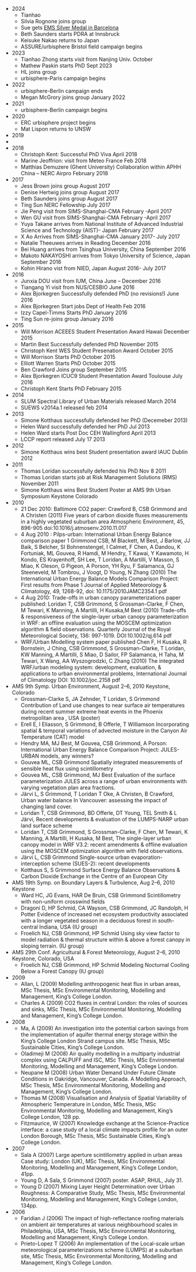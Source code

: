 - 2024
  - Tianhao 
  - Silvia Rognone joins group
  - Sue gets [EMS Silver Medal in Barcelona](https://www.emetsoc.org/impressions-from-the-ems2024-in-barcelona/)
  - Beth Saunders starts PDRA at Innsbruck
  - Keisuke Nakao returns to Japan
  - ASSURE/urbisphere Bristol field campaign begins
- 2023
  -   Tianhao Zhong starts visit from Nanjing Univ. October
  - Mathew Paskin starts PhD Sept 2023
  - HL joins group
  -  urbisphere-Paris campaign begins
- 2022
  - urbisphere-Berlin campaign ends
  - Megan McGrory joins group January 2022
- 2021
  -   urbisphere-Berlin campaign begins
- 2020
  -   ERC urbisphere project begins
  -   Mat Lispon returns to UNSW
- 2019
- 
- 2018
  - Christoph Kent:	Successful PhD Viva	April 2018
  - Marine Jeoffrion:	visit from Meteo France	Feb 2018
  - Matthias Demuzere (Ghent University)	Collaboration within APHH China – NERC Airpro	February 2018
- 2017
  - Jess Brown	joins group	August 2017
  - Denise Hertwig	joins group	August 2017
  - Beth Saunders	joins group	August 2017
  - Ting Sun	NERC Fellowship	July 2017
  - Jie Peng	visit from SIMS-Shanghai-CMA	February -April 2017
  - Wen GU	visit from SIMS-Shanghai-CMA	February -April 2017
  - Yuya Takane	arrives from National Institute of Advanced Industrial Science and Technology (AIST)- Japan	February 2017
  - X Ao	Arrives from SIMS-Shanghai-CMA	January 2017- July 2017
  - Natalie Theeuwes	arrives in Reading	December 2016
  - Bei Huang	arrives from Tsinghua University, China	September 2016
  - Makoto NAKAYOSHI	arrives from Tokyo University of Science, Japan	September 2016
  - Kohin Hirano	vist from NIED, Japan	August 2016- July 2017
- 2016
  - Junxia DOU	visit from IUM, China	June – December 2016
  - Tiangang Yi	visit from NUS/CESBIO	June 2016
  - Alex Bjorkegren	Successfully defended PhD (no revisions!)	June 2016
  - Alex Bjorkegren	Start jobs Dept of Health	Feb 2016
  - Izzy Capel-Timms	Starts PhD	January 2016
  - Ting Sun	re-joins group	January 2016
- 2015 
  - Will Morrison	 ACEEES Student Presentation Award	Hawaii December 2015
  - Martin Best	Successfully defended PhD	November 2015
  - Christoph Kent	WES Student Presenation Award	October 2015
  - Will Morrison	Starts PhD	October 2015
  - Elliott Warren	Starts PhD	October  2015
  - Ben Crawford	Joins group	September 2015
  - Alex Bjorkegren	ICUC9 Student Presentation Award	Toulouse July 2016
  - Christoph Kent	Starts PhD	February 2015
- 2014
  - SLUM	Spectral Library of Urban Materials released	March 2014
  - SUEWS v2014a.1 released	feb 2014
- 2013
  - Simone Kotthaus	successfully defended her PhD	(Decemeber 2013)
  -  Helen Ward	successfully defended her PhD	Jul 2013
  -  Helen Ward	starts  Post Doc  CEH Wallingford	April 2013
  -  LCCP report	released July 17 2013
- 2012
  - Simone Kotthaus	wins best Student presentation award IAUC	Dublin	2012
- 2011
  - Thomas Loridan	successfully defended his PhD	Nov 8	2011
  - Thomas Loridan	starts job at Risk Management Solutions (RMS)	November 2011
  - Simone Kotthaus	wins Best Student Poster at AMS 9th Urban Symposium Keystone Colorado
- 2010
  - 21 Dec 2010: Baltimore CO2 paper: Crawford B, CSB Grimmond and A Christen (2011) Five years of carbon dioxide fluxes measurements in a highly vegetated suburban area Atmospheric Environment, 45, 896-905  doi:10.1016/j.atmosenv.2010.11.017
  - 4 Aug 2010 :  Pilps-urban: International Urban Energy Balance comparison paper 1 Grimmond CSB, M Blackett, M Best, J Barlow, JJ Baik, S Belcher, SI Bohnenstengel, I Calmet, F Chen, A Dandou, K Fortuniak, ML Gouvea, R Hamdi, M Hendry, T Kawai, Y Kawamoto, H Kondo, ES Krayenhoff, SH Lee, T Loridan, A Martilli, V Masson, S Miao, K Oleson, G Pigeon, A Porson, YH Ryu, F Salamanca, GJ Steeneveld, M Tombrou, J Voogt, D Young, N Zhang (2010) The International Urban Energy Balance Models Comparison Project: First results from Phase 1 Journal of Applied Meteorology & Climatology, 49, 1268-92, doi: 10.1175/2010JAMC2354.1 pdf
  - 4 Aug 2010: Trade-offs in urban canopy parameterizations paper published: Loridan T, CSB Grimmond, S Grossman-Clarke, F Chen, M Tewari, K Manning, A Martilli, H Kusaka,M Best (2010) Trade-offs & responsiveness of the single-layer urban canopy parameterization in WRF: an offline evaluation using the MOSCEM optimization algorithm & field observations. Quarterly Journal of the Royal Meteorological Society, 136: 997-1019. DOI:10.1002/qj.614 pdf
  - WRF/Urban Modelling system paper published  Chen F, H Kusaka, R Bornstein, J Ching, CSB Grimmond, S Grossman-Clarke, T Loridan, KW Manning, A Martilli, S Miao, D Sailor, FP Salamanca, H Taha, M Tewari, X Wang, AA Wyszogrodzki, C Zhang (2010) The integrated WRF/urban modeling system: development, evaluation, & applications to urban environmental problems, International Journal of Climatology DOI: 10.1002/joc.2158 pdf
 - AMS 9th Symp. Urban Environment, August 2–6, 2010 Keystone, Colorado
   - Grossman-Clarke S, JA Zehnder, T Loridan, S Grimmond Contribution of Land use changes to near surface air temperatures during recent summer extreme heat events in the Phoenix metropolitan area , USA (poster)
   - Erell E, I Eliasson, S Grimmond, B Offerle, T Williamson Incorporating spatial & temporal variations of advected moisture in the Canyon Air Temperature (CAT) model
   - Hendry MA, MJ Best, M Gouvea, CSB Grimmond, A Porson: International Urban Energy Balance Comparison Project: JULES-URBAN models, any winners?
   - Gouvea ML, CSB Grimmond Spatially integrated measurements of sensible heat flux using scintillometry
   - Gouvea ML, CSB Grimmond, MJ Best Evaluation of the surface parameterization JULES across a range of urban environments with varying vegetation plan area fractions.
   - Järvi L, S Grimmond, T Loridan T Oke, A Christen, B Crawford, Urban water balance In Vancouver: assessing the impact of changing land cover.
   - Loridan T, CSB Grimmond, BD Offerle, DT Young, TEL Smith & L Järvi, Recent developments & evaluation of the LUMPS-NARP urban land surface scheme
   - Loridan T, CSB Grimmond, S Grossman-Clarke, F Chen, M Tewari, K Manning, A Martilli, H Kusaka, M Best, The single-layer urban canopy model in WRF V3.2: recent amendments & offline evaluation using the MOSCEM optimization algorithm with field observations.
   - Järvi L, CSB Grimmond Single-source urban evaporation-interception scheme (SUES-2): recent developments
   - Kotthaus S, S Grimmond Surface Energy Balance Observations & Carbon Dioxide Exchange in the Centre of an European City
- AMS 19th Symp. on Boundary Layers & Turbulence, Aug 2–6, 2010 Keystone
  - Ward HC, JG Evans, HAR De Bruin, CSB Grimmond Scintillometry with non-uniform crosswind fields
  - Dragoni D, HP Schmid, CA Wayson, CSB Grimmond, JC Randolph, H Potter Evidence of increased net ecosystem productivity associated with a longer vegetated season in a deciduous forest in south-central Indiana, USA (IU group)
  - Froelich NJ, CSB Grimmond, HP Schmid Using sky view factor to model radiation & thermal structure within & above a forest canopy in sloping terrain. (IU group)
- AMS 29th Conf. Agricultural & Forest Meteorology, August 2–6, 2010 Keystone, Colorado, USA
  - Froelich NJ, CSB Grimmond, HP Schmid Modeling Nocturnal Cooling Below a Forest Canopy (IU group)
- 2009
  - Allan, L (2009) Modelling anthropogenic heat flux in urban areas, MSc Thesis, MSc Environmental Monitoring, Modelling and Management, King’s College London.
  - Charles A (2009) CO2 fluxes in central London: the roles of sources and sinks, MSc Thesis, MSc Environmental Monitoring, Modelling and Management, King’s College London.
- 2008
  - Ma, A (2009) An investigation into the potential carbon savings from the implementation of aquifer thermal energy storage within the King’s College London Strand campus site. MSc Thesis, MSc Sustainable Cities, King’s College London.
  - Oladimeji M (2008) Air quality modelling in a multiparty industrial complex using CALPUFF and ISC, MSc Thesis, MSc Environmental Monitoring, Modelling and Management, King’s College London.
  - Neupane M (2008) Urban Water Demand Under Future Climate Conditions in Oakridge, Vancouver, Canada. A Modelling Approach, MSc Thesis, MSc Environmental Monitoring, Modelling and Management, King’s College London.
  - Thomas M (2008) Visualisation and Analysis of Spatial Variability of Atmospheric Temperature in London, MSc Thesis, MSc Environmental Monitoring, Modelling and Management, King’s College London, 128 pp.
  - Fitzmaurice, W (2007) Knowledge exchange at the Science-Practice interface: a case study of a local climate impacts profile for an outer London Borough, MSc Thesis, MSc Sustainable Cities, King’s College London.
- 2007
   - Sala A (2007) Large aperture scintillometry applied in urban areas Case study: London (UK), MSc Thesis, MSc Environmental Monitoring, Modelling and Management, King’s College London, 41pp.
   - Young D, A Sala, S Grimmond (2007) poster. ASAP, RHUL, July 31.
  - Young D (2007) Mixing Layer Height Determination over Urban Roughness: A Comparative Study, MSc Thesis, MSc Environmental Monitoring, Modelling and Management, King’s College London, 134pp.
- 2006
  - Faridian J (2006) The impact of high-reflectance roofing materials on ambient air temperatures at various neighbourhood scales in Philadelphia, USA, MSc Thesis, MSc Environmental Monitoring, Modelling and Management, King’s College London.
  - Prieto-Lopez T (2006) An implementation of the Local-scale urban meteorological parameterizations scheme (LUMPS) at a suburban site, MSc Thesis, MSc Environmental Monitoring, Modelling and Management, King’s College London.
